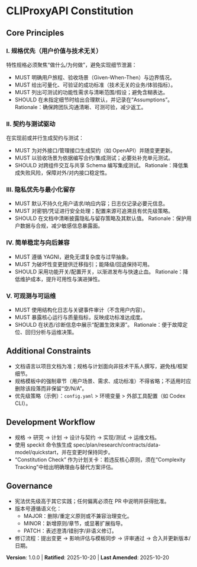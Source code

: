 <!--
Sync Impact Report
- Version change: N/A → 1.0.0
- Modified principles: (initial adoption)
- Added sections: Core Principles (I–V), Additional Constraints, Development Workflow, Governance
- Removed sections: None
- Templates requiring updates:
  - ✅ .specify/templates/spec-template.md — 已与原则对齐（技术无关、可度量、验收场景）
  - ✅ .specify/templates/plan-template.md — 已包含 Constitution Check 门槛
  - ✅ .specify/templates/tasks-template.md — 任务分期与测试分类与原则一致
  - ⚠  .specify/templates/commands/*.md — 未检测到该目录，无需更新
- Follow-up TODOs: 如需自动化 Gate 校验，可于 CI 中新增检查脚本（后续迭代）
-->

# CLIProxyAPI Constitution

## Core Principles

### I. 规格优先（用户价值与技术无关）
特性规格必须聚焦“做什么/为何做”，避免实现细节泄漏：
- MUST 明确用户旅程、验收场景（Given-When-Then）与边界情况。
- MUST 给出可量化、可验证的成功标准（技术无关的业务/体验指标）。
- MUST 列出可测试的功能性需求与清晰范围/假设；避免含糊表达。
- SHOULD 在未指定细节时给出合理默认，并记录在“Assumptions”。
Rationale：确保跨团队沟通清晰、可测可验，减少返工。

### II. 契约与测试驱动
在实现前或并行生成契约与测试：
- MUST 为对外接口/管理接口生成契约（如 OpenAPI）并随变更更新。
- MUST 以验收场景为依据编写合约/集成测试；必要处补充单元测试。
- SHOULD 对跨组件交互与共享 Schema 编写集成测试。
Rationale：降低集成失败风险，保障对外/对内接口稳定性。

### III. 隐私优先与最小化留存
- MUST 默认不持久化用户请求/响应内容；日志仅记录必要元信息。
- MUST 对密钥/凭证进行安全处理；配置来源可追溯且有优先级策略。
- SHOULD 在文档中清晰披露隐私与留存策略及其默认值。
Rationale：保护用户数据与合规，减少敏感信息暴露面。

### IV. 简单稳定与向后兼容
- MUST 遵循 YAGNI，避免无谓复杂度与过早抽象。
- MUST 为破坏性变更提供迁移指引；能降级/回退保持可用。
- SHOULD 采用功能开关/配置开关，以渐进发布与快速止血。
Rationale：降低维护成本，提升可用性与演进弹性。

### V. 可观测与可运维
- MUST 使用结构化日志与关键事件审计（不含用户内容）。
- MUST 暴露核心运行与质量指标，反映成功标准达成度。
- SHOULD 在状态/诊断信息中展示“配置生效来源”。
Rationale：便于故障定位、回归分析与运维决策。

## Additional Constraints
- 文档语言以项目文档为准；规格与计划面向非技术干系人撰写，避免栈/框架细节。
- 规格模板中的强制章节（用户场景、需求、成功标准）不得省略；不适用时应删除该段落而非保留“空/N/A”。
- 优先级策略（示例）：`config.yaml` > 环境变量 > 外部工具配置（如 Codex CLI）。

## Development Workflow
- 规格 → 研究 → 计划 → 设计与契约 → 实现/测试 → 运维文档。
- 使用 speckit 命令族生成 spec/plan/research/contracts/data-model/quickstart，并在变更时保持同步。
- “Constitution Check” 作为计划关卡：若违反核心原则，须在“Complexity Tracking”中给出明确理由与替代方案评估。

## Governance
- 宪法优先级高于其它实践；任何偏离必须在 PR 中说明并获得批准。
- 版本号遵循语义化：
  - MAJOR：删除/重定义原则或不兼容治理变化。
  - MINOR：新增原则/章节，或显著扩展指导。
  - PATCH：表述澄清/错别字/非语义修订。
- 修订流程：提出变更 → 影响评估与模板同步 → 评审通过 → 合入并更新版本/日期。

**Version**: 1.0.0 | **Ratified**: 2025-10-20 | **Last Amended**: 2025-10-20
